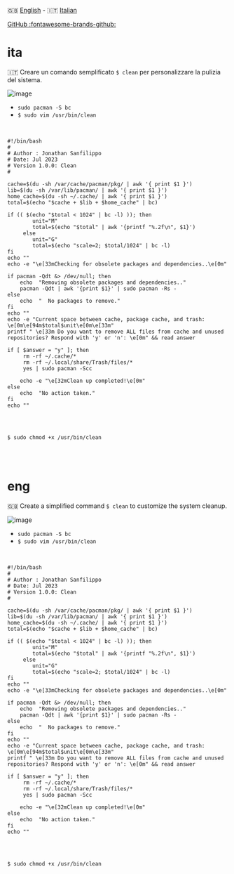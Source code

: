 🇬🇧 [English](#eng) - 🇮🇹 [Italian](#ita)

[GitHub :fontawesome-brands-github:](https://github.com/ArchItalia/Clean)


# ita

🇮🇹 Creare un comando semplificato `$ clean`  per personalizzare la pulizia del sistema.

![image](https://github.com/ArchItalia/site/assets/117321045/bc2a43bc-2fa6-458d-b9d7-f90e9334abae)


- `sudo pacman -S bc`
- `$ sudo vim /usr/bin/clean`

<br>

```
#!/bin/bash
#
# Author : Jonathan Sanfilippo
# Date: Jul 2023
# Version 1.0.0: Clean
#

cache=$(du -sh /var/cache/pacman/pkg/ | awk '{ print $1 }')
lib=$(du -sh /var/lib/pacman/ | awk '{ print $1 }')
home_cache=$(du -sh ~/.cache/ | awk '{ print $1 }')
total=$(echo "$cache + $lib + $home_cache" | bc)

if (( $(echo "$total < 1024" | bc -l) )); then
        unit="M"
        total=$(echo "$total" | awk '{printf "%.2f\n", $1}')
     else
        unit="G"
        total=$(echo "scale=2; $total/1024" | bc -l)
fi
echo ""
echo -e "\e[33mChecking for obsolete packages and dependencies..\e[0m"

if pacman -Qdt &> /dev/null; then
    echo  "Removing obsolete packages and dependencies.."
    pacman -Qdt | awk '{print $1}' | sudo pacman -Rs -
else
    echo  "  No packages to remove."
fi
echo ""
echo -e "Current space between cache, package cache, and trash: \e[0m\e[94m$total$unit\e[0m\e[33m"
printf " \e[33m Do you want to remove ALL files from cache and unused repositories? Respond with 'y' or 'n': \e[0m" && read answer

if [ $answer = "y" ]; then
     rm -rf ~/.cache/*
     rm -rf ~/.local/share/Trash/files/*
     yes | sudo pacman -Scc

    echo -e "\e[32mClean up completed!\e[0m"
else
    echo  "No action taken."
fi
echo ""


```
<br>

`$ sudo chmod +x /usr/bin/clean`

<br><br>

# eng

🇬🇧 Create a simplified command `$ clean` to customize the system cleanup.

![image](https://github.com/ArchItalia/site/assets/117321045/3fff8fd7-34e3-484c-afcd-6a9582af5ec0)



- `sudo pacman -S bc`
- `$ sudo vim /usr/bin/clean`

<br>

```
#!/bin/bash
#
# Author : Jonathan Sanfilippo
# Date: Jul 2023
# Version 1.0.0: Clean
#

cache=$(du -sh /var/cache/pacman/pkg/ | awk '{ print $1 }')
lib=$(du -sh /var/lib/pacman/ | awk '{ print $1 }')
home_cache=$(du -sh ~/.cache/ | awk '{ print $1 }')
total=$(echo "$cache + $lib + $home_cache" | bc)

if (( $(echo "$total < 1024" | bc -l) )); then
        unit="M"
        total=$(echo "$total" | awk '{printf "%.2f\n", $1}')
     else
        unit="G"
        total=$(echo "scale=2; $total/1024" | bc -l)
fi
echo ""
echo -e "\e[33mChecking for obsolete packages and dependencies..\e[0m"

if pacman -Qdt &> /dev/null; then
    echo  "Removing obsolete packages and dependencies.."
    pacman -Qdt | awk '{print $1}' | sudo pacman -Rs -
else
    echo  "  No packages to remove."
fi
echo ""
echo -e "Current space between cache, package cache, and trash: \e[0m\e[94m$total$unit\e[0m\e[33m"
printf " \e[33m Do you want to remove ALL files from cache and unused repositories? Respond with 'y' or 'n': \e[0m" && read answer

if [ $answer = "y" ]; then
     rm -rf ~/.cache/*
     rm -rf ~/.local/share/Trash/files/*
     yes | sudo pacman -Scc

    echo -e "\e[32mClean up completed!\e[0m"
else
    echo  "No action taken."
fi
echo ""


```
<br>

`$ sudo chmod +x /usr/bin/clean`
